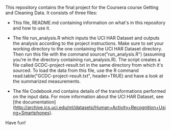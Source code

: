 This repository contains the final project for the Coursera course Getting and Cleaning Data. It consists of three files:

* This file, README.md containing information on what's in this repository and how to use it.

* The file run_analysis.R which inputs the UCI HAR Dataset and outputs the analysis according to the project instructions. Make sure to set your working directory to the one containing the UCI HAR Dataset directory.
Then run this file with the command source("run_analysis.R") (assuming you're in the directory containing run_analysis.R). The script creates a file called GCDC-project-result.txt in the same directory from which it's sourced. To load the data from this file, use the R command read.table("GCDC-project-result.txt", header=TRUE) and have a look at the summarized measurements.

* The file Codebook.md contains details of the transformations performed on the input data. For more information about the UCI HAR Dataset, see [the documentation] (http://archive.ics.uci.edu/ml/datasets/Human+Activity+Recognition+Using+Smartphones).

Have fun!
